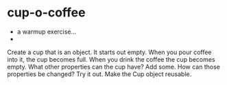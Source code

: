 # cup-o-coffee

- a warmup exercise...
- 
Create a cup that is an object. It starts out empty.
When you pour coffee into it, the cup becomes full. 
When you drink the coffee the cup becomes empty. 
What other properties can the cup have? 
Add some. How can those properties be changed?
Try it out. 
Make the Cup object reusable.

